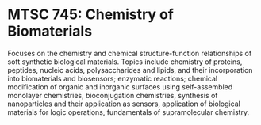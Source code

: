 # MTSC 745: Chemistry of Biomaterials

Focuses on the chemistry and chemical structure-function relationships of soft synthetic biological materials. Topics include chemistry of proteins, peptides, nucleic acids, polysaccharides and lipids, and their incorporation into biomaterials and biosensors; enzymatic reactions; chemical modification of organic and inorganic surfaces using self-assembled monolayer chemistries, bioconjugation chemistries, synthesis of nanoparticles and their application as sensors, application of biological materials for logic operations, fundamentals of supramolecular chemistry.